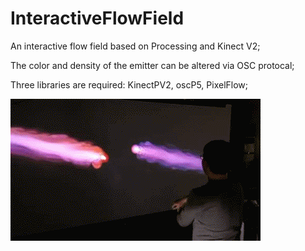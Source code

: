 # InteractiveFlowField
An interactive flow field based on Processing and Kinect V2;

The color and density of the emitter can be altered via OSC protocal;

Three libraries are required: KinectPV2, oscP5, PixelFlow;

![image](1.gif)
